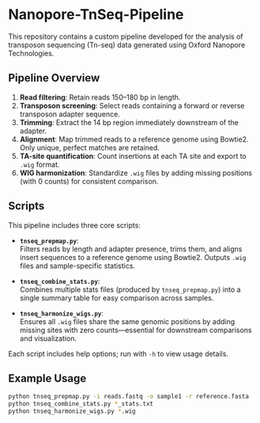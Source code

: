 # Nanopore-TnSeq-Pipeline
This repository contains a custom pipeline developed for the analysis of transposon sequencing (Tn-seq) data generated using Oxford Nanopore Technologies. 

## Pipeline Overview

1. **Read filtering**: Retain reads 150–180 bp in length.
2. **Transposon screening**: Select reads containing a forward or reverse transposon adapter sequence.
3. **Trimming**: Extract the 14 bp region immediately downstream of the adapter.
4. **Alignment**: Map trimmed reads to a reference genome using Bowtie2. Only unique, perfect matches are retained.
5. **TA-site quantification**: Count insertions at each TA site and export to `.wig` format.
6. **WIG harmonization**: Standardize `.wig` files by adding missing positions (with 0 counts) for consistent comparison.

## Scripts

This pipeline includes three core scripts:

- **`tnseq_prepmap.py`**:  
  Filters reads by length and adapter presence, trims them, and aligns insert sequences to a reference genome using Bowtie2. Outputs `.wig` files and sample-specific statistics.

- **`tnseq_combine_stats.py`**:  
  Combines multiple stats files (produced by `tnseq_prepmap.py`) into a single summary table for easy comparison across samples.

- **`tnseq_harmonize_wigs.py`**:  
  Ensures all `.wig` files share the same genomic positions by adding missing sites with zero counts—essential for downstream comparisons and visualization.

Each script includes help options; run with `-h` to view usage details.

## Example Usage

```bash
python tnseq_prepmap.py -i reads.fastq -o sample1 -r reference.fasta
python tnseq_combine_stats.py *_stats.txt
python tnseq_harmonize_wigs.py *.wig
